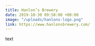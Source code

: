 ```yaml
---
title: Hanlon’s Brewery
date: 2019-10-30 09:58:00 +00:00
image: "/uploads/hanlons-logo.png"
link: https://www.hanlonsbrewery.com/
---
```


text